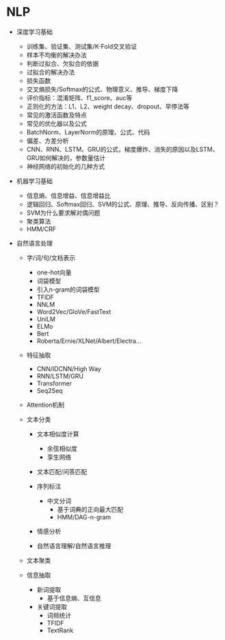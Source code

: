 # NLP

+ 深度学习基础

  + 训练集、验证集、测试集/K-Fold交叉验证
  + 样本不均衡的解决办法
  + 判断过拟合、欠拟合的依据
  + 过拟合的解决办法
  + 损失函数
  + 交叉熵损失/Softmax的公式、物理意义、推导、梯度下降
  + 评价指标：混淆矩阵、f1_score、auc等
  + 正则化的方法：L1、L2、weight decay、dropout、早停法等
  + 常见的激活函数及特点
  + 常见的优化器以及公式
  + BatchNorm、LayerNorm的原理、公式、代码
  + 偏差、方差分析
  + CNN、RNN、LSTM、GRU的公式，梯度爆炸、消失的原因以及LSTM、GRU如何解决的，参数量估计
  + 神经网络的初始化的几种方式

+ 机器学习基础

  + 信息熵、信息增益、信息增益比
  + 逻辑回归、Softmax回归、SVM的公式、原理、推导、反向传播、区别？
  + SVM为什么要求解对偶问题
  + 聚类算法
  + HMM/CRF

+ 自然语言处理

  + 字/词/句/文档表示
    + one-hot向量
    + 词袋模型
    + 引入n-gram的词袋模型
    + TFIDF
    + NNLM
    + Word2Vec/GloVe/FastText
    + UniLM
    + ELMo
    + Bert
    + Roberta/Ernie/XLNet/Albert/Electra...
  + 特征抽取
    + CNN/IDCNN/High Way
    + RNN/LSTM/GRU
    + Transformer
    + Seq2Seq

  + Attention机制

  + 文本分类

    + 文本相似度计算
      + 余弦相似度
      + 孪生网络
    + 文本匹配/问答匹配
    + 序列标注
      + 中文分词
        + 基于词典的正向最大匹配
        + HMM/DAG-n-gram

    + 情感分析
    + 自然语言理解/自然语言推理

  + 文本聚类

  + 信息抽取

    + 新词提取
      + 基于信息熵、互信息
    + 关键词提取
      + 词频统计
      + TFIDF
      + TextRank

  

  

  

























